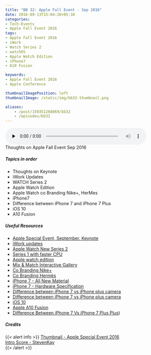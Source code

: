 ```yaml
---
title: "BB 32: Apple Fall Event - Sep 2016"
date: 2016-09-13T15:04:20+05:30
categories:
- Tech-Events
- Apple Fall Event 2016
tags:
- Apple Fall Event 2016
- iWork
- Watch Series 2
- watchOS
- Apple Watch Edition
- iPhone7
- A10 Fusion

keywords:
- Apple Fall Event 2016
- Apple Conference

thumbnailImagePosition: left
thumbnailImage: /static/img/bb32-thumbnail.png

aliases:
    - /post/150351268869/bb32
    - /episodes/bb32
---
```

<audio controls="controls" controls style="width: 450px;" preload="none" id="audio_player"><source  src='http://bangalorebits.s3.amazonaws.com/2016/BB_EP32_2016-38.mp3' type="audio/mp3">  </audio>
<BR>
Thoughts on Apple Fall Event Sep 2016
<!--more-->
##### Topics in order
- Thoughts on Keynote
- iWork Updates
- WATCH Series 2
- Apple Watch Edition
- Apple Watch co Branding Nike+, HerMes
- iPhone7
- Difference between iPhone 7 and iPhone 7 Plus
- iOS 10
- A10 Fusion

##### Useful Resources
*   [Apple Special Event, September. Keynote](http://www.apple.com/apple-events/september-2016/)
*   [iWork updates](http://www.apple.com/apple-events/september-2016/)
*   [Apple Watch New Series 2](https://www.apple.com/apple-watch-series-2/)
*   [Series 1 with faster CPU](https://www.apple.com/watch/compare/)
*   [Apple watch edition](https://www.apple.com/apple-watch-edition/)
*   [Mix & Match Interactive Gallery](https://www.apple.com/watch/interactive-gallery/#/42/silver-aluminum-case)
*   [Co Branding Nike+](https://www.apple.com/apple-watch-nike/)
*   [Co Branding Hermès](https://www.apple.com/apple-watch-hermes/)
*   [iPhone 7 - All New Material](https://www.apple.com/iphone-7/)
*   [iPhone 7 - Hardware Specification](https://www.apple.com/iphone-7/specs/)
*   [Difference between iPhone 7 vs iPhone plus camera](https://www.apple.com/iphone-7/specs/)
*   [Difference between iPhone 7 vs iPhone plus camera](http://www.telegraph.co.uk/technology/2016/09/08/apple-iphone-7-and-7-plus-camera-explained-how-good-are-the-phot/)
*   [iOS 10](https://www.apple.com/iphone-7/ios/)
*   [Apple A10 Fusion](http://appleinsider.com/articles/16/09/12/apple-a10-fusion-in-iphone-7-family-surprises-exceeds-pre-release-expectations)
*   [Difference Between iPhone 7 Vs iPhone 7 Plus Plus](http://www.forbes.com/sites/gordonkelly/2016/09/07/iphone-7-vs-iphone-7-plus-whats-the-difference/#7eeaf4ca3a9d))

##### Credits

{{< alert info  >}}
  [Thumbnail - Apple Special Event 2016](https://www.apple.com/in/apple-events/september-2016/) <BR>
  [Intro Score - StevenKay](https://plus.google.com/+StevenKay_Detachment)<BR>
{{< /alert >}}
